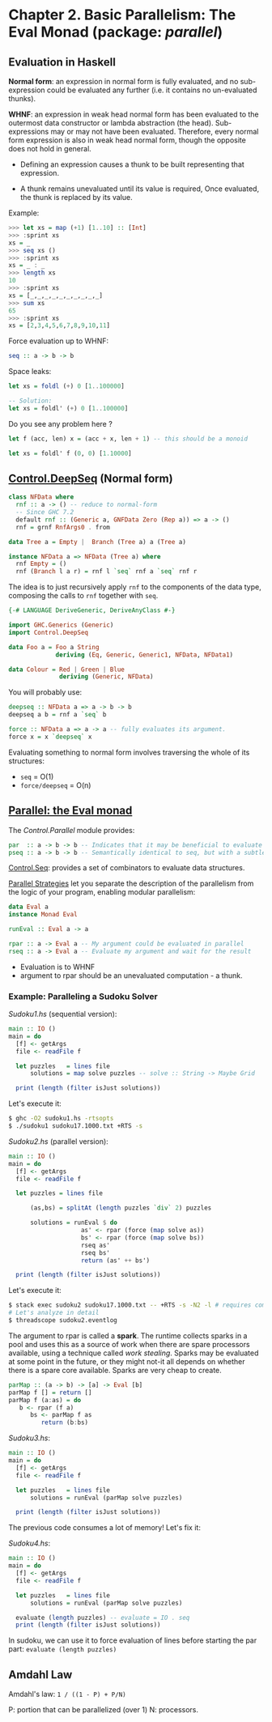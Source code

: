 # Chapter 2. Basic Parallelism: The Eval Monad (package: _parallel_)

## Evaluation in Haskell

__Normal form__: an expression in normal form is fully evaluated, and no sub-expression could be evaluated any further (i.e. it contains no un-evaluated thunks).

__WHNF__: an expression in weak head normal form has been evaluated to the outermost data constructor or lambda abstraction (the head). Sub-expressions may or may not have been evaluated. Therefore, every normal form expression is also in weak head normal form, though the opposite does not hold in general.

- Defining an expression causes a thunk to be built representing that expression.

- A thunk remains unevaluated until its value is required, Once evaluated, the thunk is replaced by its value.

Example:

```haskell
>>> let xs = map (+1) [1..10] :: [Int]
>>> :sprint xs
xs = _
>>> seq xs ()
>>> :sprint xs
xs = _ : _
>>> length xs
10
>>> :sprint xs
xs = [_,_,_,_,_,_,_,_,_,_]
>>> sum xs
65
>>> :sprint xs
xs = [2,3,4,5,6,7,8,9,10,11]
```

Force evaluation up to WHNF:

```haskell
seq :: a -> b -> b
```

Space leaks:

```haskell
let xs = foldl (+) 0 [1..100000]

-- Solution:
let xs = foldl' (+) 0 [1..100000]
```

Do you see any problem here ?

```haskell
let f (acc, len) x = (acc + x, len + 1) -- this should be a monoid

let xs = foldl' f (0, 0) [1.10000]
```

## [Control.DeepSeq](https://hackage.haskell.org/package/deepseq-1.4.4.0/docs/Control-DeepSeq.html) (Normal form)

```haskell
class NFData where
  rnf :: a -> () -- reduce to normal-form
  -- Since GHC 7.2
  default rnf :: (Generic a, GNFData Zero (Rep a)) => a -> ()
  rnf = grnf RnfArgs0 . from
```

```haskell
data Tree a = Empty |  Branch (Tree a) a (Tree a)

instance NFData a => NFData (Tree a) where
  rnf Empty = ()
  rnf (Branch l a r) = rnf l `seq` rnf a `seq` rnf r
```

The idea is to just recursively apply `rnf` to the components of the data type, composing the calls to `rnf` together with `seq`.

```Haskell
{-# LANGUAGE DeriveGeneric, DeriveAnyClass #-}

import GHC.Generics (Generic)
import Control.DeepSeq

data Foo a = Foo a String
             deriving (Eq, Generic, Generic1, NFData, NFData1)

data Colour = Red | Green | Blue
              deriving (Generic, NFData)
```

You will probably use:

```haskell
deepseq :: NFData a => a -> b -> b
deepseq a b = rnf a `seq` b

force :: NFData a => a -> a -- fully evaluates its argument.
force x = x `deepseq` x
```

Evaluating something to normal form involves traversing the whole of its structures:

- `seq` = O(1)
- `force/deepseq` = O(n)

## [Parallel: the Eval monad](https://hackage.haskell.org/package/parallel-3.2.2.0/docs/Control-Parallel.html)

The _Control.Parallel_ module provides:

```haskell
par  :: a -> b -> b -- Indicates that it may be beneficial to evaluate the first argument in parallel with the second
pseq :: a -> b -> b -- Semantically identical to seq, but with a subtle operational difference: seq is strict in both its arguments, so the compiler may, for example, rearrange a `seq` b into b `seq` a `seq` b.
```

[Control.Seq](https://hackage.haskell.org/package/parallel-3.2.2.0/docs/Control-Seq.html): provides a set of combinators to evaluate data structures.

[Parallel Strategies](https://hackage.haskell.org/package/parallel-3.2.2.0/docs/Control-Parallel-Strategies.html) let you separate the description of the parallelism from the logic of your program, enabling modular parallelism:

```haskell
data Eval a
instance Monad Eval

runEval :: Eval a -> a

rpar :: a -> Eval a -- My argument could be evaluated in parallel
rseq :: a -> Eval a -- Evaluate my argument and wait for the result
```

- Evaluation is to WHNF
- argument to rpar should be an unevaluated computation - a thunk.

### Example: Paralleling a Sudoku Solver

_Sudoku1.hs_ (sequential version):

```haskell
main :: IO ()
main = do
  [f] <- getArgs
  file <- readFile f

  let puzzles   = lines file
      solutions = map solve puzzles -- solve :: String -> Maybe Grid

  print (length (filter isJust solutions))
```

Let's execute it:

```zsh
$ ghc -O2 sudoku1.hs -rtsopts
$ ./sudoku1 sudoku17.1000.txt +RTS -s
```

_Sudoku2.hs_ (parallel version):

```haskell
main :: IO ()
main = do
  [f] <- getArgs
  file <- readFile f

  let puzzles = lines file

      (as,bs) = splitAt (length puzzles `div` 2) puzzles

      solutions = runEval $ do
                    as' <- rpar (force (map solve as))
                    bs' <- rpar (force (map solve bs))
                    rseq as'
                    rseq bs'
                    return (as' ++ bs')

  print (length (filter isJust solutions))
```

Let's execute it:

```zsh
$ stack exec sudoku2 sudoku17.1000.txt -- +RTS -s -N2 -l # requires compilation with ghc-options: -threaded -eventlog
# Let's analyze in detail
$ threadscope sudoku2.eventlog
```

The argument to rpar is called a __spark__. The runtime collects sparks in a pool and uses this as a source of work when there are spare processors available, using a technique called _work stealing_. Sparks may be evaluated at some point in the future, or they might not-it all depends on whether there is a spare core available. Sparks are very cheap to create.

```haskell
parMap :: (a -> b) -> [a] -> Eval [b]
parMap f [] = return []
parMap f (a:as) = do
   b <- rpar (f a)
      bs <- parMap f as
         return (b:bs)
```

_Sudoku3.hs_:

```haskell
main :: IO ()
main = do
  [f] <- getArgs
  file <- readFile f

  let puzzles   = lines file
      solutions = runEval (parMap solve puzzles)

  print (length (filter isJust solutions))
```

The previous code consumes a lot of memory! Let's fix it:

_Sudoku4.hs_:

```haskell
main :: IO ()
main = do
  [f] <- getArgs
  file <- readFile f

  let puzzles   = lines file
      solutions = runEval (parMap solve puzzles)

  evaluate (length puzzles) -- evaluate = IO . seq
  print (length (filter isJust solutions))
```

In sudoku, we can use it to force evaluation of lines before starting the par part: `evaluate (length puzzles)`

## Amdahl Law

Amdahl's law: `1 / ((1 - P) + P/N)`

P: portion that can be parallelized (over 1)
N: processors.
